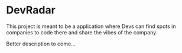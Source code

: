 # DevRadar

This project is meant to be a application where Devs can find spots in companies to code there and share the vibes of the company.

Better description to come...